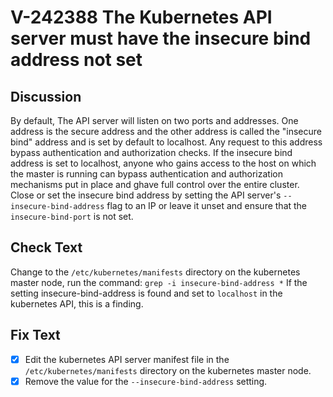 # V-242388 The Kubernetes API server must have the insecure bind address not set
## Discussion
By default, The API server will listen on two ports and addresses. One address is the secure address and the other address is called the "insecure bind" address and is set by default to localhost. Any request to this address bypass authentication and authorization checks. 
If the insecure bind address is set to localhost, anyone who gains access to the host on which the master is running can bypass authentication and authorization mechanisms put in place and ghave full control over the entire cluster.
Close or set the insecure bind address by setting the API server's ```--insecure-bind-address``` flag to an IP or leave it unset and ensure that the ```insecure-bind-port``` is not set.

## Check Text
Change to the ```/etc/kubernetes/manifests``` directory on the kubernetes master node, run the command: ```grep -i insecure-bind-address *```
If the setting insecure-bind-address is found and set to ```localhost``` in the kubernetes API, this is a finding.

## Fix Text
- [x] Edit the kubernetes API server manifest file in the ```/etc/kubernetes/manifests``` directory on the kubernetes master node. 
- [x] Remove the value for the ```--insecure-bind-address``` setting.
